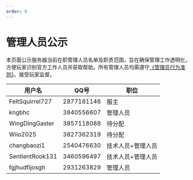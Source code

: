 ```yaml
---
order: 0
---
```


# 管理人员公示

本页面公示服务器当前在职管理人员名单及职责范围，旨在确保管理工作透明化，方便玩家识别官方工作人员并获取帮助。所有管理人员均需遵守[《管理员行为准则》](../../eula/rules/#三、管理员行为准则)，接受玩家监督。


| 用户名 | QQ号 | 职位 |
|--------|------------|------|
| FeltSquirrel727 | 2877181146 | 服主 |
| kngbhc | 3840556607 | 管理人员 |
| WingDingGaster | 3857118088 | 待分配 |
| Wiio2025 | 3827362319 | 待分配 |
| changbaozi1 | 2540476630 | 技术人员+管理人员 |
| SentientRook131 | 3460596497 | 技术人员+管理人员 |
| fgjhudfijosgh | 2931263829 | 管理人员 |
